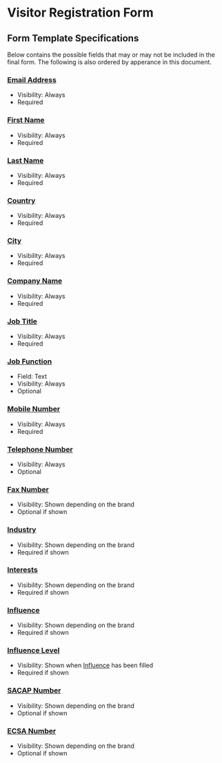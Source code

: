 # Visitor Registration Form

## Form Template Specifications

Below contains the possible fields that may or may not be included in the final form. The following is also ordered by apperance in this document.

### [**Email Address**](../fields.md#email-address-emailaddress)

- Visibility: Always
- Required

### [**First Name**](../fields.md#first-name-firstname)

- Visibility: Always
- Required

### [**Last Name**](../fields.md#last-name-lastname)

- Visibility: Always
- Required

### [**Country**](../fields.md#country-country)

- Visibility: Always
- Required

### [**City**](../fields.md#city-city)

- Visibility: Always
- Required

### [**Company Name**](../fields.md#company-name-companyname)

- Visibility: Always
- Required

### [**Job Title**](../fields.md#job-title-jobtitle)

- Visibility: Always
- Required

### [**Job Function**](../fields.md#job-function-jobfunction)

- Field: Text
- Visibility: Always
- Optional

### [**Mobile Number**](../fields.md#mobile-number-mobilenumber)

- Visibility: Always
- Required

### [**Telephone Number**](../fields.md#telephone-number-telephonenumber)

- Visibility: Always
- Optional

### [**Fax Number**](../fields.md#fax-number-faxnumber)

- Visibility: Shown depending on the brand
- Optional if shown

### [**Industry**](../fields.md#industry-industry)

- Visibility: Shown depending on the brand
- Required if shown

### [**Interests**](../fields.md#interests-interests)

- Visibility: Shown depending on the brand
- Required if shown

### [**Influence**](../fields.md#influence-influence)

- Visibility: Shown depending on the brand
- Required if shown

### [**Influence Level**](../fields.md#influence-level-influencelevel)

- Visibility: Shown when [Influence](../fields.md#influence-influence) has been filled
- Required if shown

### [**SACAP Number**](../fields.md#sacap-number-sacapnumber)

- Visibility: Shown depending on the brand
- Optional if shown

### [**ECSA Number**](../fields.md#ecsa-number-ecsanumber)

- Visibility: Shown depending on the brand
- Optional if shown
